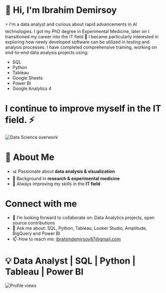 # 🚀 Hi, I'm Ibrahim Demirsoy 
⚡ I'm a data analyst and curious about rapid advancements in AI technologies. I got my PhD degree in Experimental Medicine, later on I transitioned my career into the IT field 💼 
I became particularly interested in exploring how newly developed software can be utilized in testing and analysis processes. I have completed comprehensive training, working on end-to-end data analysis projects using:
- SQL
- Python
- Tableau
- Google Sheets
- Power BI
- Google Analytics 4 
# I continue to improve myself in the IT field. ⚡ 


![Data Science overwork](https://github.com/user-attachments/assets/1a4ee991-07bb-4f33-9157-e2607e38d1f0)  

# 🌟 About Me
- 📊 Passionate about **data analysis & visualization**  
- 🧬 Background in **research & experimental medicine**  
- 🚀 Always improving my skills in the **IT field**
  
# Connect with me
- 🤝 I’m looking forward to collaborate on: Data Analytics projects, open source contributions
- 💬 Ask me about: SQL, Python, Tableau, Looker Studio, Amplitude, BigQuery and Power BI
- 📫 How to reach me: ibrahimdemirsoy87@gmail.com


# 💡 Data Analyst | SQL | Python | Tableau | Power BI  

![Profile views](https://komarev.com/ghpvc/?username=KULLANICI_ADIN&color=blue) 
